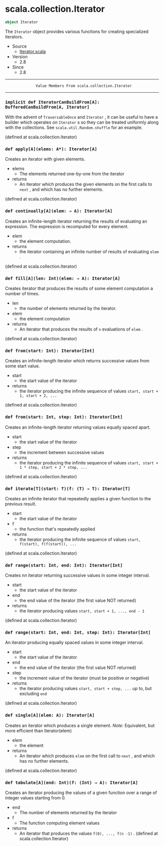 
#                          scala.collection.Iterator                          #

```scala
object Iterator
```

The `Iterator` object provides various functions for creating specialized
iterators.

* Source
  * [Iterator.scala](https://github.com/scala/scala/tree/6d09a1ba5f/src/library/scala/collection/Iterator.scala#L1)
* Version
  * 2.8
* Since
  * 2.8


--------------------------------------------------------------------------------
                  Value Members From scala.collection.Iterator
--------------------------------------------------------------------------------


### `implicit def IteratorCanBuildFrom[A]: BufferedCanBuildFrom[A, Iterator]` ###

With the advent of `TraversableOnce` and `Iterator` , it can be useful to have a
builder which operates on `Iterator` s so they can be treated uniformly along
with the collections. See `scala.util.Random.shuffle` for an example.

(defined at scala.collection.Iterator)


### `def apply[A](elems: A*): Iterator[A]`                                   ###

Creates an iterator with given elements.

* elems
  * The elements returned one-by-one from the iterator
* returns
  * An iterator which produces the given elements on the first calls to `next` ,
    and which has no further elements.

(defined at scala.collection.Iterator)


### `def continually[A](elem: ⇒ A): Iterator[A]`                             ###

Creates an infinite-length iterator returning the results of evaluating an
expression. The expression is recomputed for every element.

* elem
  * the element computation.
* returns
  * the iterator containing an infinite number of results of evaluating `elem` .

(defined at scala.collection.Iterator)


### `def fill[A](len: Int)(elem: ⇒ A): Iterator[A]`                          ###

Creates iterator that produces the results of some element computation a number
of times.

* len
  * the number of elements returned by the iterator.
* elem
  * the element computation
* returns
  * An iterator that produces the results of `n` evaluations of `elem` .

(defined at scala.collection.Iterator)


### `def from(start: Int): Iterator[Int]`                                    ###

Creates an infinite-length iterator which returns successive values from some
start value.

* start
  * the start value of the iterator
* returns
  * the iterator producing the infinite sequence of values
     `start, start + 1, start + 2, ...`

(defined at scala.collection.Iterator)


### `def from(start: Int, step: Int): Iterator[Int]`                         ###

Creates an infinite-length iterator returning values equally spaced apart.

* start
  * the start value of the iterator
* step
  * the increment between successive values
* returns
  * the iterator producing the infinite sequence of values
     `start, start + 1 * step, start + 2 * step, ...`

(defined at scala.collection.Iterator)


### `def iterate[T](start: T)(f: (T) ⇒ T): Iterator[T]`                      ###

Creates an infinite iterator that repeatedly applies a given function to the
previous result.

* start
  * the start value of the iterator
* f
  * the function that's repeatedly applied
* returns
  * the iterator producing the infinite sequence of values
     `start, f(start), f(f(start)), ...`

(defined at scala.collection.Iterator)


### `def range(start: Int, end: Int): Iterator[Int]`                         ###

Creates nn iterator returning successive values in some integer interval.

* start
  * the start value of the iterator
* end
  * the end value of the iterator (the first value NOT returned)
* returns
  * the iterator producing values `start, start + 1, ..., end - 1`

(defined at scala.collection.Iterator)


### `def range(start: Int, end: Int, step: Int): Iterator[Int]`              ###

An iterator producing equally spaced values in some integer interval.

* start
  * the start value of the iterator
* end
  * the end value of the iterator (the first value NOT returned)
* step
  * the increment value of the iterator (must be positive or negative)
* returns
  * the iterator producing values `start, start + step, ...` up to, but
    excluding `end`

(defined at scala.collection.Iterator)


### `def single[A](elem: A): Iterator[A]`                                    ###

Creates an iterator which produces a single element. *Note:* Equivalent, but
more efficient than Iterator(elem)

* elem
  * the element
* returns
  * An iterator which produces `elem` on the first call to `next` , and which
    has no further elements.

(defined at scala.collection.Iterator)


### `def tabulate[A](end: Int)(f: (Int) ⇒ A): Iterator[A]`                   ###

Creates an iterator producing the values of a given function over a range of
integer values starting from 0.

* end
  * The number of elements returned by the iterator
* f
  * The function computing element values
* returns
  * An iterator that produces the values `f(0), ..., f(n -1)` .
(defined at scala.collection.Iterator)
